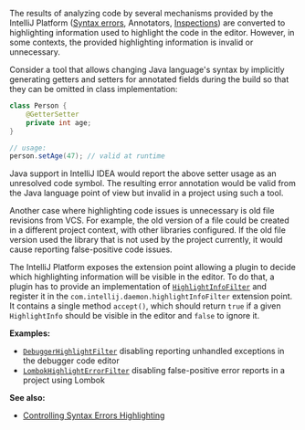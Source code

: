 [//]: # (title: Controlling Highlighting)

<!-- Copyright 2000-2022 JetBrains s.r.o. and other contributors. Use of this source code is governed by the Apache 2.0 license that can be found in the LICENSE file. -->

The results of analyzing code by several mechanisms provided by the IntelliJ Platform ([Syntax errors](syntax_errors.md), Annotators, [Inspections](code_inspections.md)) are converted to highlighting information used to highlight the code in the editor.
However, in some contexts, the provided highlighting information is invalid or unnecessary.

Consider a tool that allows changing Java language's syntax by implicitly generating getters and setters for annotated fields during the build so that they can be omitted in class implementation:

```java
class Person {
    @GetterSetter
    private int age;
}

// usage:
person.setAge(47); // valid at runtime
```

Java support in IntelliJ IDEA would report the above setter usage as an unresolved code symbol.
The resulting error annotation would be valid from the Java language point of view but invalid in a project using such a tool.

Another case where highlighting code issues is unnecessary is old file revisions from VCS.
For example, the old version of a file could be created in a different project context, with other libraries configured.
If the old file version used the library that is not used by the project currently, it would cause reporting false-positive code issues.

The IntelliJ Platform exposes the extension point allowing a plugin to decide which highlighting information will be visible in the editor.
To do that, a plugin has to provide an implementation of [`HighlightInfoFilter`](%gh-ic%/platform/analysis-impl/src/com/intellij/codeInsight/daemon/impl/HighlightInfoFilter.java) and register it in the `com.intellij.daemon.highlightInfoFilter` extension point.
It contains a single method `accept()`, which should return `true` if a given `HighlightInfo` should be visible in the editor and `false` to ignore it.

**Examples:**
- [`DebuggerHighlightFilter`](%gh-ic%/java/debugger/impl/src/com/intellij/debugger/engine/evaluation/DebuggerHighlightFilter.java) disabling reporting unhandled exceptions in the debugger code editor
- [`LombokHighlightErrorFilter`](%gh-ic%/plugins/lombok/src/main/java/de/plushnikov/intellij/plugin/extension/LombokHighlightErrorFilter.java) disabling false-positive error reports in a project using Lombok

**See also:**
- [Controlling Syntax Errors Highlighting](syntax_errors.md#controlling-syntax-errors-highlighting)
